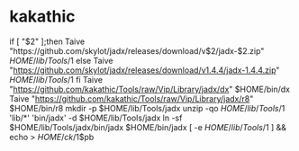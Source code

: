 # kakathic
if [ "$2" ];then
Taive "https://github.com/skylot/jadx/releases/download/v$2/jadx-$2.zip" $HOME/lib/Tools/$1
else
Taive "https://github.com/skylot/jadx/releases/download/v1.4.4/jadx-1.4.4.zip" $HOME/lib/Tools/$1
fi
Taive "https://github.com/kakathic/Tools/raw/Vip/Library/jadx/dx" $HOME/bin/dx
Taive "https://github.com/kakathic/Tools/raw/Vip/Library/jadx/r8" $HOME/bin/r8
mkdir -p $HOME/lib/Tools/jadx
unzip -qo $HOME/lib/Tools/$1 'lib/*' 'bin/jadx' -d $HOME/lib/Tools/jadx
ln -sf $HOME/lib/Tools/jadx/bin/jadx $HOME/bin/jadx
[ -e $HOME/lib/Tools/$1 ] && echo > $HOME/ck/$1$pb
